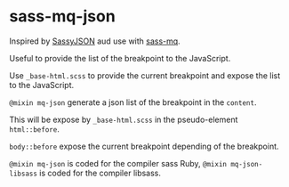 # sass-mq-json

Inspired by [SassyJSON](https://github.com/HugoGiraudel/SassyJSON) aud use with [sass-mq](https://github.com/sass-mq/sass-mq).

Useful to provide the list of the breakpoint to the JavaScript.

Use ``_base-html.scss`` to provide the current breakpoint and expose the list to the JavaScript.

``@mixin mq-json`` generate a json list of the breakpoint in the ``content``.

This will be expose by ``_base-html.scss`` in the pseudo-element ``html::before``.

``body::before`` expose the current breakpoint depending of the breakpoint. 

``@mixin mq-json`` is coded for the compiler sass Ruby, ``@mixin mq-json-libsass`` is coded for the compiler libsass.
